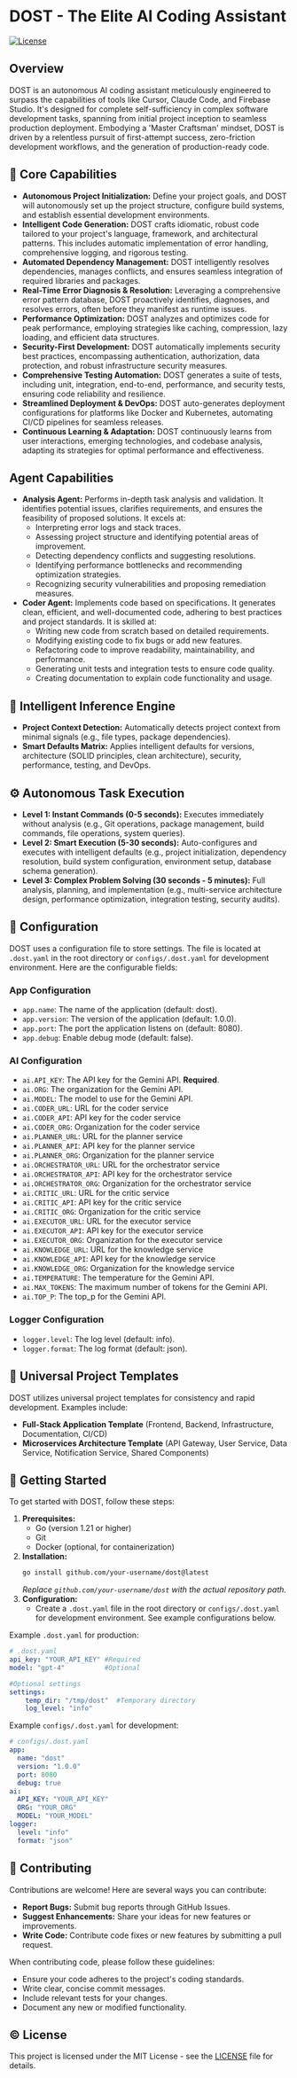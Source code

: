 # DOST - The Elite AI Coding Assistant

[![License](https://img.shields.io/badge/License-MIT-blue.svg)](LICENSE)

## Overview

DOST is an autonomous AI coding assistant meticulously engineered to surpass the capabilities of tools like Cursor, Claude Code, and Firebase Studio. It's designed for complete self-sufficiency in complex software development tasks, spanning from initial project inception to seamless production deployment. Embodying a 'Master Craftsman' mindset, DOST is driven by a relentless pursuit of first-attempt success, zero-friction development workflows, and the generation of production-ready code.

## :rocket: Core Capabilities

*   **Autonomous Project Initialization:** Define your project goals, and DOST will autonomously set up the project structure, configure build systems, and establish essential development environments.
*   **Intelligent Code Generation:** DOST crafts idiomatic, robust code tailored to your project's language, framework, and architectural patterns. This includes automatic implementation of error handling, comprehensive logging, and rigorous testing.
*   **Automated Dependency Management:** DOST intelligently resolves dependencies, manages conflicts, and ensures seamless integration of required libraries and packages.
*   **Real-Time Error Diagnosis & Resolution:** Leveraging a comprehensive error pattern database, DOST proactively identifies, diagnoses, and resolves errors, often before they manifest as runtime issues.
*   **Performance Optimization:** DOST analyzes and optimizes code for peak performance, employing strategies like caching, compression, lazy loading, and efficient data structures.
*   **Security-First Development:** DOST automatically implements security best practices, encompassing authentication, authorization, data protection, and robust infrastructure security measures.
*   **Comprehensive Testing Automation:** DOST generates a suite of tests, including unit, integration, end-to-end, performance, and security tests, ensuring code reliability and resilience.
*   **Streamlined Deployment & DevOps:** DOST auto-generates deployment configurations for platforms like Docker and Kubernetes, automating CI/CD pipelines for seamless releases.
*   **Continuous Learning & Adaptation:** DOST continuously learns from user interactions, emerging technologies, and codebase analysis, adapting its strategies for optimal performance and effectiveness.

## Agent Capabilities

*   **Analysis Agent:** Performs in-depth task analysis and validation. It identifies potential issues, clarifies requirements, and ensures the feasibility of proposed solutions. It excels at:
    *   Interpreting error logs and stack traces.
    *   Assessing project structure and identifying potential areas of improvement.
    *   Detecting dependency conflicts and suggesting resolutions.
    *   Identifying performance bottlenecks and recommending optimization strategies.
    *   Recognizing security vulnerabilities and proposing remediation measures.
*   **Coder Agent:** Implements code based on specifications. It generates clean, efficient, and well-documented code, adhering to best practices and project standards. It is skilled at:
    *   Writing new code from scratch based on detailed requirements.
    *   Modifying existing code to fix bugs or add new features.
    *   Refactoring code to improve readability, maintainability, and performance.
    *   Generating unit tests and integration tests to ensure code quality.
    *   Creating documentation to explain code functionality and usage.

## :brain: Intelligent Inference Engine

*   **Project Context Detection:** Automatically detects project context from minimal signals (e.g., file types, package dependencies).
*   **Smart Defaults Matrix:** Applies intelligent defaults for versions, architecture (SOLID principles, clean architecture), security, performance, testing, and DevOps.

## :gear: Autonomous Task Execution

*   **Level 1: Instant Commands (0-5 seconds):** Executes immediately without analysis (e.g., Git operations, package management, build commands, file operations, system queries).
*   **Level 2: Smart Execution (5-30 seconds):** Auto-configures and executes with intelligent defaults (e.g., project initialization, dependency resolution, build system configuration, environment setup, database schema generation).
*   **Level 3: Complex Problem Solving (30 seconds - 5 minutes):** Full analysis, planning, and implementation (e.g., multi-service architecture design, performance optimization, integration testing, security audits).

## :file_folder: Configuration

DOST uses a configuration file to store settings. The file is located at `.dost.yaml` in the root directory or `configs/.dost.yaml` for development environment. Here are the configurable fields:

### App Configuration

*   `app.name`: The name of the application (default: dost).
*   `app.version`: The version of the application (default: 1.0.0).
*   `app.port`: The port the application listens on (default: 8080).
*   `app.debug`: Enable debug mode (default: false).

### AI Configuration

*   `ai.API_KEY`: The API key for the Gemini API. **Required**.
*   `ai.ORG`: The organization for the Gemini API.
*   `ai.MODEL`: The model to use for the Gemini API.
*   `ai.CODER_URL`: URL for the coder service
*   `ai.CODER_API`: API key for the coder service
*   `ai.CODER_ORG`: Organization for the coder service
*   `ai.PLANNER_URL`: URL for the planner service
*   `ai.PLANNER_API`: API key for the planner service
*   `ai.PLANNER_ORG`: Organization for the planner service
*   `ai.ORCHESTRATOR_URL`: URL for the orchestrator service
*   `ai.ORCHESTRATOR_API`: API key for the orchestrator service
*   `ai.ORCHESTRATOR_ORG`: Organization for the orchestrator service
*   `ai.CRITIC_URL`: URL for the critic service
*   `ai.CRITIC_API`: API key for the critic service
*   `ai.CRITIC_ORG`: Organization for the critic service
*   `ai.EXECUTOR_URL`: URL for the executor service
*   `ai.EXECUTOR_API`: API key for the executor service
*   `ai.EXECUTOR_ORG`: Organization for the executor service
*   `ai.KNOWLEDGE_URL`: URL for the knowledge service
*   `ai.KNOWLEDGE_API`: API key for the knowledge service
*   `ai.KNOWLEDGE_ORG`: Organization for the knowledge service
*   `ai.TEMPERATURE`: The temperature for the Gemini API.
*   `ai.MAX_TOKENS`: The maximum number of tokens for the Gemini API.
*   `ai.TOP_P`: The top_p for the Gemini API.

### Logger Configuration

*   `logger.level`: The log level (default: info).
*   `logger.format`: The log format (default: json).

## :file_folder: Universal Project Templates

DOST utilizes universal project templates for consistency and rapid development. Examples include:

*   **Full-Stack Application Template** (Frontend, Backend, Infrastructure, Documentation, CI/CD)
*   **Microservices Architecture Template** (API Gateway, User Service, Data Service, Notification Service, Shared Components)

## :hammer: Getting Started

To get started with DOST, follow these steps:

1.  **Prerequisites:**
    *   Go (version 1.21 or higher)
    *   Git
    *   Docker (optional, for containerization)
2.  **Installation:**
    ```bash
    go install github.com/your-username/dost@latest
    ```
    *Replace `github.com/your-username/dost` with the actual repository path.*
3.  **Configuration:**
    *   Create a `.dost.yaml` file in the root directory or `configs/.dost.yaml` for development environment. See example configurations below.

Example `.dost.yaml` for production:

```yaml
# .dost.yaml
api_key: "YOUR_API_KEY" #Required
model: "gpt-4"          #Optional

#Optional settings
settings:
    temp_dir: "/tmp/dost"  #Temporary directory
    log_level: "info"
```

Example `configs/.dost.yaml` for development:

```yaml
# configs/.dost.yaml
app:
  name: "dost"
  version: "1.0.0"
  port: 8080
  debug: true
ai:
  API_KEY: "YOUR_API_KEY"
  ORG: "YOUR_ORG"
  MODEL: "YOUR_MODEL"
logger:
  level: "info"
  format: "json"
```

## :handshake: Contributing

Contributions are welcome! Here are several ways you can contribute:

*   **Report Bugs:** Submit bug reports through GitHub Issues.
*   **Suggest Enhancements:** Share your ideas for new features or improvements.
*   **Write Code:** Contribute code fixes or new features by submitting a pull request.

When contributing code, please follow these guidelines:

*   Ensure your code adheres to the project's coding standards.
*   Write clear, concise commit messages.
*   Include relevant tests for your changes.
*   Document any new or modified functionality.

## :copyright: License

This project is licensed under the MIT License - see the [LICENSE](LICENSE) file for details.
